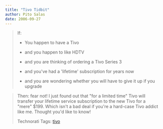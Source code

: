 ```yaml
---
title: "Tivo Tidbit"
author: Pito Salas
date: 2006-09-27
---
```



>
> If:
>
>   * You happen to have a Tivo
>
>   * and you happen to like HDTV
>
>   * and you are thinking of ordering a Tivo Series 3
>
>   * and you've had a 'lifetime' subscription for years now
>
>   * and you are wondering whether you will have to give it up if you upgrade
>
>

>
> Then: fear not! I just found out that "for a limited time" Tivo will
> transfer your lifetime service subscription to the new Tivo for a "mere"
> $199. Which isn't a bad deal if you're a hard-case Tivo addict like me.
> Thought you'd like to know!
>
> Technorati Tags: [tivo](<http://www.technorati.com/tag/tivo>)


